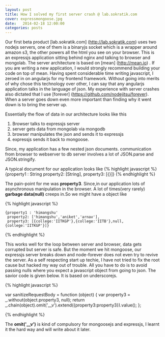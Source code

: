 ```yaml
---
layout: post
title: How I solved my first server crash @ lab.sokratik.com
cover: expressmongoose.jpg
date:   2014-02-18 12:00:00
categories: posts
---
```


Our first beta product [lab.sokratik.com] (http://lab.sokratik.com) uses two nodejs servers, one of them is a binaryjs
socket which is a wrapper around amazon s3, the other powers all the html you see on your browser. This is an expressjs
application sitting behind nginx and talking to browser and mongolab. The server architecture is based on [mean]
(http://mean.io) . If you are writing a new application, I would strongly recommend building your code on top of mean.
Having spent considerable time writing javascript, I zeroed in on angularjs for my frontend framework. Without going into
merits of why chose this technology over other, I can say that any angularjs application talks in the language of json.
My experience with server crashes also dictated that I use [forever] (https://github.com/nodejitsu/forever).
When a server goes down even more important than finding
why it went down is to bring the server up.

Essentially the flow of data in our architecture looks like this

1. Browser talks to expressjs server
2. server gets data from mongolab via mongodb
3. browser manipulates the json and sends it to expressjs
4. expressjs sends it back to mongoose.

Since, my application has a few nested json documents. communication from browser to webserver to db server involves a lot
of JSON.parse and JSON.stringify.

A typical document for our application looks like
{% highlight javascript %}
    {property1 : String
     property2: [String],
     property3: [{}]}
{% endhighlight %}

The pain-point for me was **property3**. Since,in  our application lots of asynchronous manipulation in the browser.  A lot of
times(very rarely) **garbage data(null)** creeps in.So we might have a object like

{% highlight javascript %}

    {property1 : 'himangshu'
     property2: ['himangshu','aniket','arnav'],
     property3: [{college:'IITKGP'},{college:'IITB'},null,{college:'IITKGP'}]}
{% endhighlight %}

This works well for the loop between server and browser, data gets corrupted but server is safe.
 But the moment we hit mongoose, our
expressjs server breaks down and node-forever does not even try to revive the server.
 As a self respecting start up techie, I have not tried to fix the root cause but hacked my
way out of trouble. All you have to do is to avoid passing nulls where you expect a javascript object from going to json.
The savior code is given below. It is based on underscorejs.

{% highlight javascript %}

var sanitizeRequestBody = function (object) {
    var property3 = _.without(object.property3, null);
    return _.chain(object).omit('__v').extend({property3:property3}).value();
};

{% endhighlight %}

The  **omit('__v')** is kind of compulsory for mongoosejs and expressjs, I learnt it the hard way and will write about it later.



